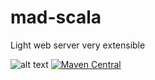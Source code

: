 # mad-scala
Light web server very extensible

![alt text](https://travis-ci.org/acsgh/mad-scala.svg?branch=master)
[![Maven Central](https://img.shields.io/maven-central/v/com.github.acsgh.mad.scala/core_2.12.svg?label=Maven%20Central)](https://search.maven.org/search?q=g:%22com.github.acsgh.mad.scala%22%20AND%20a:%22core_2.12%22)
